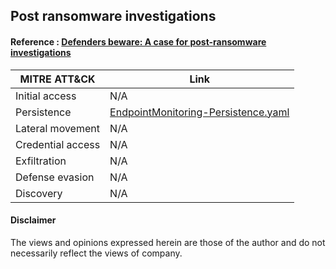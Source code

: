 ## Post ransomware investigations

#### Reference : [Defenders beware: A case for post-ransomware investigations](https://www.microsoft.com/en-us/security/blog/2022/10/18/defenders-beware-a-case-for-post-ransomware-investigations/)
| MITRE ATT&CK | Link |
| ------------- | ------------- |
| Initial access  | N/A |
| Persistence  | [EndpointMonitoring-Persistence.yaml](https://github.com/LearningKijo/KQL/blob/main/KQL-XDR-Hunting/Post-Ransomware-investigations/EndpointMonitoring-Persistence.yaml) |
| Lateral movement | N/A |
| Credential access | N/A |
| Exfiltration | N/A |
| Defense evasion | N/A |
| Discovery | N/A | 


#### Disclaimer
The views and opinions expressed herein are those of the author and do not necessarily reflect the views of company.
